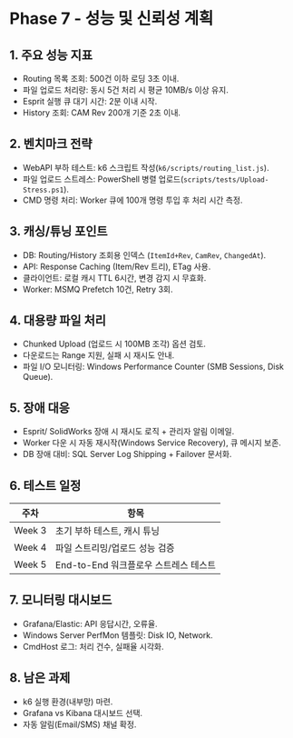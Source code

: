# Phase 7 - 성능 및 신뢰성 계획

## 1. 주요 성능 지표
- Routing 목록 조회: 500건 이하 로딩 3초 이내.
- 파일 업로드 처리량: 동시 5건 처리 시 평균 10MB/s 이상 유지.
- Esprit 실행 큐 대기 시간: 2분 이내 시작.
- History 조회: CAM Rev 200개 기준 2초 이내.

## 2. 벤치마크 전략
- WebAPI 부하 테스트: k6 스크립트 작성(`k6/scripts/routing_list.js`).
- 파일 업로드 스트레스: PowerShell 병렬 업로드(`scripts/tests/Upload-Stress.ps1`).
- CMD 명령 처리: Worker 큐에 100개 명령 투입 후 처리 시간 측정.

## 3. 캐싱/튜닝 포인트
- DB: Routing/History 조회용 인덱스 (`ItemId+Rev`, `CamRev`, `ChangedAt`).
- API: Response Caching (Item/Rev 트리), ETag 사용.
- 클라이언트: 로컬 캐시 TTL 6시간, 변경 감지 시 무효화.
- Worker: MSMQ Prefetch 10건, Retry 3회.

## 4. 대용량 파일 처리
- Chunked Upload (업로드 시 100MB 조각) 옵션 검토.
- 다운로드는 Range 지원, 실패 시 재시도 안내.
- 파일 I/O 모니터링: Windows Performance Counter (SMB Sessions, Disk Queue).

## 5. 장애 대응
- Esprit/ SolidWorks 장애 시 재시도 로직 + 관리자 알림 이메일.
- Worker 다운 시 자동 재시작(Windows Service Recovery), 큐 메시지 보존.
- DB 장애 대비: SQL Server Log Shipping + Failover 문서화.

## 6. 테스트 일정
| 주차 | 항목 |
| --- | --- |
| Week 3 | 초기 부하 테스트, 캐시 튜닝 |
| Week 4 | 파일 스트리밍/업로드 성능 검증 |
| Week 5 | End-to-End 워크플로우 스트레스 테스트 |

## 7. 모니터링 대시보드
- Grafana/Elastic: API 응답시간, 오류율.
- Windows Server PerfMon 템플릿: Disk IO, Network.
- CmdHost 로그: 처리 건수, 실패율 시각화.

## 8. 남은 과제
- k6 실행 환경(내부망) 마련.
- Grafana vs Kibana 대시보드 선택.
- 자동 알림(Email/SMS) 채널 확정.
